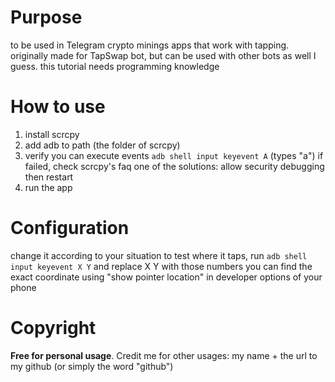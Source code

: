 # Purpose

to be used in Telegram crypto minings apps that work with tapping.
originally made for TapSwap bot, but can be used with other bots as well I guess.
this tutorial needs programming knowledge

# How to use

1. install scrcpy
2. add adb to path (the folder of scrcpy)
3. verify you can execute events
    `adb shell input keyevent A` (types "a")
    if failed, check scrcpy's faq
    one of the solutions: allow security debugging then restart
4. run the app

# Configuration

change it according to your situation
to test where it taps, run `adb shell input keyevent X Y` and replace X Y with those numbers
you can find the exact coordinate using "show pointer location" in developer options of your phone

# Copyright

**Free for personal usage**. Credit me for other usages: my name + the url to my github (or simply the word "github")